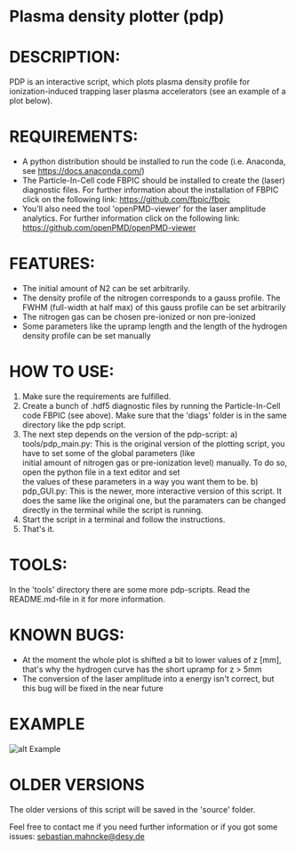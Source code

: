# Plasma density plotter (pdp)

# DESCRIPTION:

PDP is an interactive script, which plots plasma density profile for ionization-induced trapping laser plasma accelerators (see an example of a plot below).

# REQUIREMENTS:

- A python distribution should be installed to run the code (i.e. Anaconda, see https://docs.anaconda.com/)
- The Particle-In-Cell code FBPIC should be installed to create the (laser) diagnostic files. For further information about the 
  installation of FBPIC click on the following link: https://github.com/fbpic/fbpic
- You'll also need the tool 'openPMD-viewer' for the laser amplitude analytics. For further information click on the following
  link: https://github.com/openPMD/openPMD-viewer


# FEATURES:

- The initial amount of N2 can be set arbitrarily. 
- The density profile of the nitrogen corresponds to a gauss profile. The FWHM (full-width at half max) of this 
  gauss profile can be set arbitrarily
- The nitrogen gas can be chosen pre-ionized or non pre-ionized
- Some parameters like the upramp length and the length of the hydrogen density profile can be set manually


# HOW TO USE:

1. Make sure the requirements are fulfilled.
2. Create a bunch of .hdf5 diagnostic files by running the Particle-In-Cell code FBPIC (see above). Make sure that the 'diags' 
   folder is in the same directory like the pdp script.
3. The next step depends on the version of the pdp-script:
  a)  tools/pdp_main.py: This is the original version of the plotting script, you have to set some of the global parameters (like    
      initial amount of nitrogen gas or pre-ionization level) manually. To do so, open the python file in a text editor and set     
      the values of these parameters in a way you want them to be. 
  b)  pdp_GUI.py: This is the newer, more interactive version of this script. It does the same like the original one, but the 
      paramaters can be changed directly in the terminal while the script is running. 
4. Start the script in a terminal and follow the instructions.
5. That's it.
      
# TOOLS:

In the 'tools' directory there are some more pdp-scripts. Read the README.md-file in it for more information.

# KNOWN BUGS:

- At the moment the whole plot is shifted a bit to lower values of z [mm], that's why the hydrogen curve has the short upramp
  for z > 5mm
- The conversion of the laser amplitude into a energy isn't correct, but this bug will be fixed in the near future

# EXAMPLE

![alt Example](https://github.com/smahncke/pdp/blob/master/first_draft.png?raw=true)

# OLDER VERSIONS

The older versions of this script will be saved in the 'source' folder. 

Feel free to contact me if you need further information or if you got some issues: sebastian.mahncke@desy.de


